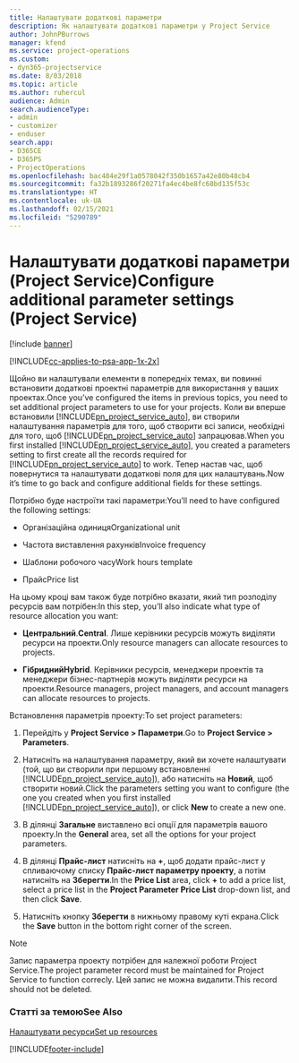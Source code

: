 ```yaml
---
title: Налаштувати додаткові параметри
description: Як налаштувати додаткові параметри у Project Service
author: JohnPBurrows
manager: kfend
ms.service: project-operations
ms.custom:
- dyn365-projectservice
ms.date: 8/03/2018
ms.topic: article
ms.author: ruhercul
audience: Admin
search.audienceType:
- admin
- customizer
- enduser
search.app:
- D365CE
- D365PS
- ProjectOperations
ms.openlocfilehash: bac484e29f1a0578042f350b1657a42e80b48cb4
ms.sourcegitcommit: fa32b1893286f20271fa4ec4be8fc68bd135f53c
ms.translationtype: HT
ms.contentlocale: uk-UA
ms.lasthandoff: 02/15/2021
ms.locfileid: "5290789"
---
```

# <a name="configure-additional-parameter-settings-project-service"></a><span data-ttu-id="ee5a9-103">Налаштувати додаткові параметри (Project Service)</span><span class="sxs-lookup"><span data-stu-id="ee5a9-103">Configure additional parameter settings (Project Service)</span></span>

[!include [banner](../includes/psa-now-project-operations.md)]

[!INCLUDE[cc-applies-to-psa-app-1x-2x](../includes/cc-applies-to-psa-app-1x-2x.md)]

<span data-ttu-id="ee5a9-104">Щойно ви налаштували елементи в попередніх темах, ви повинні встановити додаткові проектні параметрів для використання у ваших проектах.</span><span class="sxs-lookup"><span data-stu-id="ee5a9-104">Once you’ve configured the items in previous topics, you need to set additional project parameters to use for your projects.</span></span> <span data-ttu-id="ee5a9-105">Коли ви вперше встановили [!INCLUDE[pn_project_service_auto](../includes/pn-project-service-auto.md)], ви створили налаштування параметрів для того, щоб створити всі записи, необхідні для того, щоб [!INCLUDE[pn_project_service_auto](../includes/pn-project-service-auto.md)] запрацював.</span><span class="sxs-lookup"><span data-stu-id="ee5a9-105">When you first installed [!INCLUDE[pn_project_service_auto](../includes/pn-project-service-auto.md)], you created a parameters setting to first create all the records required for [!INCLUDE[pn_project_service_auto](../includes/pn-project-service-auto.md)] to work.</span></span> <span data-ttu-id="ee5a9-106">Тепер настав час, щоб повернутися та налаштувати додаткові поля для цих налаштувань.</span><span class="sxs-lookup"><span data-stu-id="ee5a9-106">Now it’s time to go back and configure additional fields for these settings.</span></span>  
  
 <span data-ttu-id="ee5a9-107">Потрібно буде настроїти такі параметри:</span><span class="sxs-lookup"><span data-stu-id="ee5a9-107">You’ll need to have configured the following settings:</span></span>  
  
-   <span data-ttu-id="ee5a9-108">Організаційна одиниця</span><span class="sxs-lookup"><span data-stu-id="ee5a9-108">Organizational unit</span></span>  
  
-   <span data-ttu-id="ee5a9-109">Частота виставлення рахунків</span><span class="sxs-lookup"><span data-stu-id="ee5a9-109">Invoice frequency</span></span>  
  
-   <span data-ttu-id="ee5a9-110">Шаблони робочого часу</span><span class="sxs-lookup"><span data-stu-id="ee5a9-110">Work hours template</span></span>  
  
-   <span data-ttu-id="ee5a9-111">Прайс</span><span class="sxs-lookup"><span data-stu-id="ee5a9-111">Price list</span></span>  
 
<span data-ttu-id="ee5a9-112">На цьому кроці вам також буде потрібно вказати, який тип розподілу ресурсів вам потрібен:</span><span class="sxs-lookup"><span data-stu-id="ee5a9-112">In this step, you’ll also indicate what type of resource allocation you want:</span></span>  
  
- <span data-ttu-id="ee5a9-113">**Центральний**.</span><span class="sxs-lookup"><span data-stu-id="ee5a9-113">**Central**.</span></span> <span data-ttu-id="ee5a9-114">Лише керівники ресурсів можуть виділяти ресурси на проекти.</span><span class="sxs-lookup"><span data-stu-id="ee5a9-114">Only resource managers can allocate resources to projects.</span></span>  
  
- <span data-ttu-id="ee5a9-115">**Гібридний**</span><span class="sxs-lookup"><span data-stu-id="ee5a9-115">**Hybrid**.</span></span> <span data-ttu-id="ee5a9-116">Керівники ресурсів, менеджери проектів та менеджери бізнес-партнерів можуть виділяти ресурси на проекти.</span><span class="sxs-lookup"><span data-stu-id="ee5a9-116">Resource managers, project managers, and account managers can allocate resources to projects.</span></span>  
  
 
<span data-ttu-id="ee5a9-117">Встановлення параметрів проекту:</span><span class="sxs-lookup"><span data-stu-id="ee5a9-117">To set project parameters:</span></span>  
  
1. <span data-ttu-id="ee5a9-118">Перейдіть у **Project Service > Параметри**.</span><span class="sxs-lookup"><span data-stu-id="ee5a9-118">Go to **Project Service > Parameters**.</span></span>  
  
2. <span data-ttu-id="ee5a9-119">Натисніть на налаштування параметру, який ви хочете налаштувати (той, що ви створили при першому встановленні [!INCLUDE[pn_project_service_auto](../includes/pn-project-service-auto.md)]), або натисніть на **Новий**, щоб створити новий.</span><span class="sxs-lookup"><span data-stu-id="ee5a9-119">Click the parameters setting you want to configure (the one you created when you first installed [!INCLUDE[pn_project_service_auto](../includes/pn-project-service-auto.md)]), or click **New** to create a new one.</span></span>  
  
3. <span data-ttu-id="ee5a9-120">В ділянці **Загальне** виставлено всі опції для параметрів вашого проекту.</span><span class="sxs-lookup"><span data-stu-id="ee5a9-120">In the **General** area, set all the options for your project parameters.</span></span>  
  
4. <span data-ttu-id="ee5a9-121">В ділянці **Прайс-лист** натисніть на **+**, щоб додати прайс-лист у спливаючому списку **Прайс-лист параметру проекту**, а потім натисніть на **Зберегти**.</span><span class="sxs-lookup"><span data-stu-id="ee5a9-121">In the **Price List** area, click **+** to add a price list, select a price list in the **Project Parameter Price List** drop-down list, and then click **Save**.</span></span>  
  
5. <span data-ttu-id="ee5a9-122">Натисніть кнопку **Зберегти** в нижньому правому куті екрана.</span><span class="sxs-lookup"><span data-stu-id="ee5a9-122">Click the **Save** button in the bottom right corner of the screen.</span></span>  

> [!NOTE]
> <span data-ttu-id="ee5a9-123">Запис параметра проекту потрібен для належної роботи Project Service.</span><span class="sxs-lookup"><span data-stu-id="ee5a9-123">The project parameter record must be maintained for Project Service to function correcly.</span></span> <span data-ttu-id="ee5a9-124">Цей запис не можна видалити.</span><span class="sxs-lookup"><span data-stu-id="ee5a9-124">This record should not be deleted.</span></span>

### <a name="see-also"></a><span data-ttu-id="ee5a9-125">Статті за темою</span><span class="sxs-lookup"><span data-stu-id="ee5a9-125">See Also</span></span>  
 [<span data-ttu-id="ee5a9-126">Налаштувати ресурси</span><span class="sxs-lookup"><span data-stu-id="ee5a9-126">Set up resources</span></span>](../psa/set-up-resources.md)


[!INCLUDE[footer-include](../includes/footer-banner.md)]